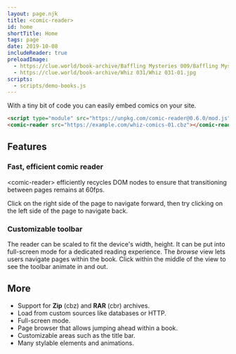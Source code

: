 ```yaml
---
layout: page.njk
title: <comic-reader>
id: home
shortTitle: Home
tags: page
date: 2019-10-08
includeReader: true
preloadImage:
  - https://clue.world/book-archive/Baffling Mysteries 009/Baffling Mysteries 09_01.jpg
  - https://clue.world/book-archive/Whiz 031/Whiz 031-01.jpg
scripts:
  - scripts/demo-books.js
---
```


With a tiny bit of code you can easily embed comics on your site.

```html
<script type="module" src="https://unpkg.com/comic-reader@0.6.0/mod.js"></script>
<comic-reader src="https://example.com/whiz-comics-01.cbz"></comic-reader>
```

## Features

<article class="feature">
<div class="description">

### Fast, efficient comic reader

&lt;comic-reader&gt; efficiently recycles DOM nodes to ensure that transitioning between pages remains at 60fps.

Click on the right side of the page to navigate forward, then try clicking on the left side of the page to navigate back.

</div>
<comic-reader id="book1" title="Baffling Mysteries #9"></comic-reader>
</article>

<article class="feature">
<div class="description">

### Customizable toolbar

The reader can be scaled to fit the device's width, height. It can be put into full-screen mode for a dedicated reading experience. The *browse* view lets users navigate pages within the book. Click within the middle of the view to see the toolbar animate in and out.

</div>
<comic-reader id="book2" title="Whiz Comics #31" controls></comic-reader>
</article>

## More

* Support for __Zip__ (cbz) and __RAR__ (cbr) archives.
* Load from custom sources like databases or HTTP.
* Full-screen mode.
* Page browser that allows jumping ahead within a book.
* Customizable areas such as the title bar.
* Many stylable elements and animations.
